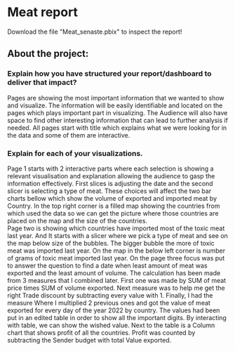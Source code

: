 # Meat report
Download the file "Meat_senaste.pbix" to inspect the report!

## About the project:
### Explain how you have structured your report/dashboard to deliver that impact?

Pages are showing the most important information that we wanted to show and visualize. The information will be easily identifiable and located on the pages which plays important part in visualizing. The Audience will also have space to find other interesting information that can lead to further analysis if needed. 
All pages start with title which explains what we were looking for in the data and some of them are interactive.


### Explain for each of your visualizations.

Page 1 starts with 2 interactive parts where each selection is showing a relevant visualisation and explanation allowing the audience to gasp the information effectively. First slices is adjusting the date and the second slicer is selecting a type of meat. 
These choices will affect the two bar charts bellow which show the volume of exported and imported meat by Country. In the top right corner is a filled map showing the countries from which used the data so we can get the picture where those countries are placed on the map and the size of the countries.  
Page two is showing which countries have imported most of the toxic meat last year. And  It starts with a slicer where we pick a type of meat and see on the map below size of the bubbles. The bigger bubble the more of toxic meat was imported last year. On the map in the below left corner is number of grams of toxic meat imported last year.
On the page three focus was put to answer the question to find a date when least amount of meat was exported and the least amount of volume. The calculation has been made from 3 measures that I combined later. First one was made by SUM of meat price times SUM of volume exported. Next measure was to help me get the right Trade discount by subtracting every value with 1. Finally, I had the measure Where I multiplied 2 previous ones and got the value of meat exported for every day of the year 2022 by country. 
The values had been put in an edited table in order to show all the important digits. By interacting with table, we can show the wished value.
Next to the table is a Column chart that shows profit of all the countries. Profit was counted by subtracting the Sender budget with total Value exported. 


